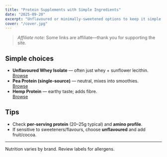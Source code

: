 ```yaml
---
title: "Protein Supplements with Simple Ingredients"
date: "2025-09-20"
excerpt: "Unflavoured or minimally-sweetened options to keep it simple."
cover: "/cover.jpg"
---
```


> *Affiliate note:* Some links are affiliate—thank you for supporting the site.

## Simple choices
- **Unflavoured Whey Isolate** — often just whey + sunflower lecithin.  
  <a class="btn" href="https://www.amazon.co.uk/s?k=unflavoured+whey+isolate&tag=wildandwell0c-21" target="_blank" rel="noopener">Browse</a>
- **Pea Protein (single-source)** — neutral, mixes into smoothies.  
  <a class="btn" href="https://www.amazon.co.uk/s?k=pea+protein+unflavoured&tag=wildandwell0c-21" target="_blank" rel="noopener">Browse</a>
- **Hemp Protein** — earthy taste; adds fibre.  
  <a class="btn" href="https://www.amazon.co.uk/s?k=hemp+protein&tag=wildandwell0c-21" target="_blank" rel="noopener">Browse</a>

## Tips
- Check **per-serving protein** (20–25g typical) and **amino profile**.
- If sensitive to sweeteners/flavours, choose **unflavoured** and add fruit/cocoa.

<hr>

<p class="note">Nutrition varies by brand. Review labels for allergens.</p>
